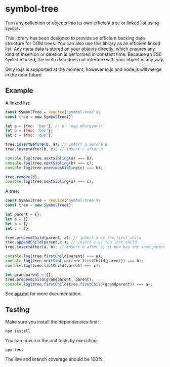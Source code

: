 symbol-tree
===========
Turn any collection of objects into its own efficient tree or linked list using `Symbol`.

This library has been designed to provide an efficient backing data structure for DOM trees. You can also use this library as an efficient linked list. Any meta data is stored on your objects directly, which ensures any kind of insertion or deletion is performed in constant time. Because an ES6 `Symbol` is used, the meta data does not interfere with your object in any way.

Only io.js is supported at the moment, however io.js and node.js will merge in the near future.

Example
-------
A linked list:

```javascript
const SymbolTree = require('symbol-tree');
const tree = new SymbolTree();

let a = {foo: 'bar'}; // or `new Whatever()`
let b = {foo: 'baz'};
let c = {foo: 'qux'};

tree.insertBefore(b, a); // insert a before b
tree.insertAfter(b, c); // insert c after b

console.log(tree.nextSibling(a) === b);
console.log(tree.nextSibling(b) === c);
console.log(tree.previousSibling(c) === b);

tree.remove(b);
console.log(tree.nextSibling(a) === c);
```

A tree:

```javascript
const SymbolTree = require('symbol-tree');
const tree = new SymbolTree();

let parent = {};
let a = {};
let b = {};
let c = {};

tree.prependChild(parent, a); // insert a as the first child
tree.appendChild(parent,c ); // insert c as the last child
tree.insertAfter(a, b); // insert b after a, it now has the same parent as a

console.log(tree.firstChild(parent) === a);
console.log(tree.nextSibling(tree.firstChild(parent)) === b);
console.log(tree.lastChild(parent) === c);

let grandparent = {};
tree.prependChild(grandparent, parent);
console.log(tree.firstChild(tree.firstChild(grandparent)) === a);
```

See [api.md](api.md) for more documentation.

Testing
-------
Make sure you install the dependencies first:

    npm install

You can now run the unit tests by executing:

    npm test

The line and branch coverage should be 100%.